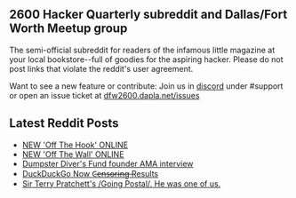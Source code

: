 ## 2600 Hacker Quarterly subreddit and Dallas/Fort Worth Meetup group
The semi-official subreddit for readers of the infamous little magazine at your local bookstore--full of goodies for the aspiring hacker. Please do not post links that violate the reddit's user agreement.

Want to see a new feature or contribute: 
Join us in [discord](https://dfw2600.dapla.net/chat) under #support or open an issue ticket at [dfw2600.dapla.net/issues](https://dfw2600.dapla.net/issues)

## Latest Reddit Posts
<!-- BLOG-POST-LIST:START -->
- [NEW 'Off The Hook' ONLINE](https://2600.com/hook/16-03-2022)
- [NEW 'Off The Wall' ONLINE](https://2600.com/wall/15-03-2022)
- [Dumpster Diver's Fund founder AMA interview](https://www.reddit.com/r/2600/comments/texcy9/dumpster_divers_fund_founder_ama_interview/)
- [DuckDuckGo Now C̶e̶n̶s̶o̶r̶i̶n̶g̶ Results](https://www.reddit.com/r/2600/comments/tedrpu/duckduckgo_now_censoring_results/)
- [Sir Terry Pratchett's /Going Postal/. He was one of us.](https://www.reddit.com/r/2600/comments/tc6ncj/sir_terry_pratchetts_going_postal_he_was_one_of_us/)
<!-- BLOG-POST-LIST:END -->
